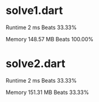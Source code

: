 # solve1.dart

Runtime 2 ms Beats 33.33%

Memory 148.57 MB Beats 100.00%

# solve2.dart

Runtime 2 ms Beats 33.33%

Memory 151.31 MB Beats 33.33%
